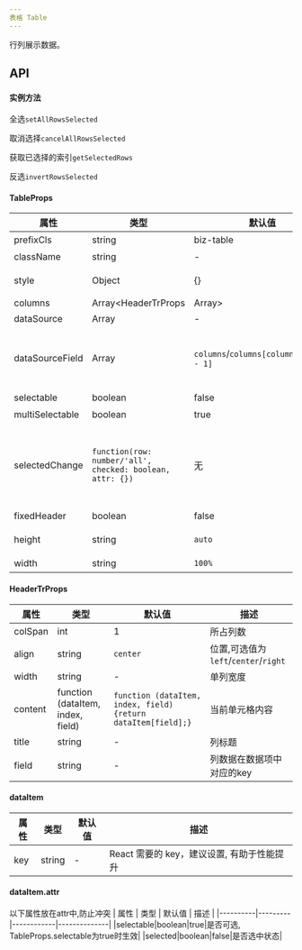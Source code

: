 ```yaml
---
表格 Table
---
```


行列展示数据。

## API

#### 实例方法

全选`setAllRowsSelected`

取消选择`cancelAllRowsSelected` 

获取已选择的索引`getSelectedRows`

反选`invertRowsSelected` 

#### TableProps
| 属性      | 类型    | 默认值       | 描述         |
|----------|---------|------------|--------------|
|prefixCls |string   |biz-table | 自定义组件主题类名前缀|
|className | string  |-           |组件跟节点添加类名|
|style|Object|{}|自定义组件跟节点的内联样式|
|columns|Array<HeaderTrProps | Array<HeaderTrProps>>|-|表格头部配置,支持多行头部|
|dataSource|Array<dataItem>|-|数据数组|
|dataSourceField|Array<HeaderTrProps>|`columns`/`columns[columns.length - 1]`|如单行表头,默认是`columns`, 如多行表头,默认是`columns[columns.length - 1]`|
|selectable|boolean|false|是否可选|
|multiSelectable|boolean|true|是否支持多选|
|selectedChange|`function(row: number/'all', checked: boolean, attr: {})`|无|选中状态切换时回调, 当切换全选时row为`all`, 其它为数据列索引,attr为数据组中每一项的attr属性,可自定义传入ID等,全选按钮传回空对象|
|fixedHeader|boolean|false|是否锁定表头|
|height|string|`auto`|表格容器高度, 表格内容过多需要滚动时设置|
|width|string|`100%`|表格宽度|
    

#### HeaderTrProps
| 属性      | 类型    | 默认值       | 描述         |
|----------|---------|------------|--------------|
|colSpan|int|1|所占列数|
|align|string|`center`|位置,可选值为`left`/`center`/`right`|
|width|string|-|单列宽度|
|content|function (dataItem, index, field)|`function (dataItem, index, field) {return dataItem[field];}`|当前单元格内容|
|title|string|-|列标题|
|field|string|-|列数据在数据项中对应的key|

#### dataItem
| 属性      | 类型    | 默认值       | 描述         |
|----------|---------|------------|--------------|
|key|string|-|React 需要的 key，建议设置, 有助于性能提升|

#### dataItem.attr
以下属性放在attr中,防止冲突
| 属性      | 类型    | 默认值       | 描述         |
|----------|---------|------------|--------------|
|selectable|boolean|true|是否可选, TableProps.selectable为true时生效|
|selected|boolean|false|是否选中状态|